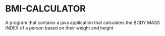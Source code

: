 # BMI-CALCULATOR
A program that contains a java application that calculates the BODY MASS INDEX of a person based on their weight and height
